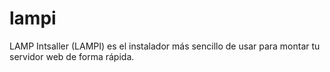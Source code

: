 # lampi
LAMP Intsaller (LAMPI) es el instalador más sencillo de usar para montar tu servidor web de forma rápida.
